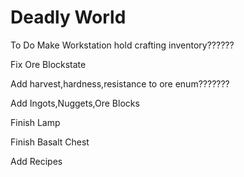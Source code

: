# Deadly World

To Do
Make Workstation hold crafting inventory??????

Fix Ore Blockstate

Add harvest,hardness,resistance to ore enum???????

Add Ingots,Nuggets,Ore Blocks

Finish Lamp

Finish Basalt Chest

Add Recipes
